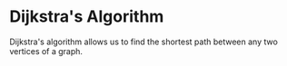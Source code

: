 # Dijkstra's Algorithm

Dijkstra's algorithm allows us to find the shortest path between any two vertices of a graph.
